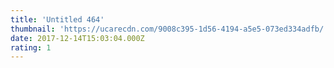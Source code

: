 ```yaml
---
title: 'Untitled 464'
thumbnail: 'https://ucarecdn.com/9008c395-1d56-4194-a5e5-073ed334adfb/'
date: 2017-12-14T15:03:04.000Z
rating: 1
---
```

